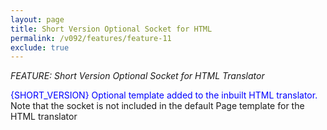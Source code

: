 ```yaml
---
layout: page
title: Short Version Optional Socket for HTML
permalink: /v092/features/feature-11
exclude: true
---
```

_FEATURE: Short Version Optional Socket for HTML Translator_

<span style="color:blue">{SHORT_VERSION} Optional template added to the inbuilt HTML translator.</span> Note that the socket is not included in the default Page template for the HTML translator
